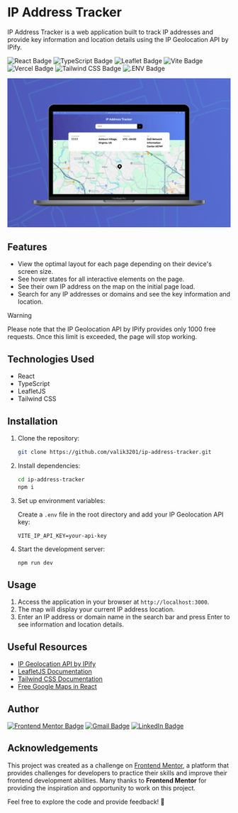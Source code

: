# IP Address Tracker

IP Address Tracker is a web application built to track IP addresses and provide key information and location details using the IP Geolocation API by IPify.

![React Badge](https://img.shields.io/badge/React-61DAFB?logo=react&logoColor=000&style=flat)
![TypeScript Badge](https://img.shields.io/badge/TypeScript-3178C6?logo=typescript&logoColor=fff&style=flat)
![Leaflet Badge](https://img.shields.io/badge/Leaflet-199900?logo=leaflet&logoColor=fff&style=flat)
![Vite Badge](https://img.shields.io/badge/Vite-646CFF?logo=vite&logoColor=fff&style=flat)
![Vercel Badge](https://img.shields.io/badge/Vercel-000?logo=vercel&logoColor=fff&style=flat)
![Tailwind CSS Badge](https://img.shields.io/badge/Tailwind%20CSS-06B6D4?logo=tailwindcss&logoColor=fff&style=flat)
![.ENV Badge](https://img.shields.io/badge/.ENV-ECD53F?logo=dotenv&logoColor=000&style=flat)

[![screenshot](https://github.com/Valik3201/ip-address-tracker/blob/main/asssets/screenshot.png)](https://github.com/Valik3201/ip-address-tracker/blob/main/asssets/screenshot.png)

## Features

- View the optimal layout for each page depending on their device's screen size.
- See hover states for all interactive elements on the page.
- See their own IP address on the map on the initial page load.
- Search for any IP addresses or domains and see the key information and location.

> [!WARNING]  
> Please note that the IP Geolocation API by IPify provides only 1000 free requests. Once this limit is exceeded, the page will stop working.

## Technologies Used

- React
- TypeScript
- LeafletJS
- Tailwind CSS

## Installation

1. Clone the repository:

   ```bash
   git clone https://github.com/valik3201/ip-address-tracker.git
   ```

2. Install dependencies:

   ```bash
   cd ip-address-tracker
   npm i
   ```

3. Set up environment variables:

   Create a `.env` file in the root directory and add your IP Geolocation API key:

   ```
   VITE_IP_API_KEY=your-api-key
   ```

4. Start the development server:

   ```bash
   npm run dev
   ```

## Usage

1. Access the application in your browser at `http://localhost:3000`.
2. The map will display your current IP address location.
3. Enter an IP address or domain name in the search bar and press Enter to see information and location details.

## Useful Resources

- [IP Geolocation API by IPify](https://geo.ipify.org/)
- [LeafletJS Documentation](https://leafletjs.com/)
- [Tailwind CSS Documentation](https://tailwindcss.com/)
- [Free Google Maps in React](https://medium.com/@mayardeeb/free-google-maps-in-react-a425ee269359)

## Author

[![Frontend Mentor Badge](https://img.shields.io/badge/Frontend%20Mentor-3F54A3?logo=frontendmentor&logoColor=fff&style=flat)](https://www.frontendmentor.io/profile/Valik3201)
[![Gmail Badge](https://img.shields.io/badge/Gmail-EA4335?logo=gmail&logoColor=fff&style=flat)](mailto:valik3201@gmail.com)
[![LinkedIn Badge](https://img.shields.io/badge/LinkedIn-0A66C2?logo=linkedin&logoColor=fff&style=flat)](https://www.linkedin.com/in/valentynchernetskyi/)

## Acknowledgements

This project was created as a challenge on [Frontend Mentor](https://www.frontendmentor.io), a platform that provides challenges for developers to practice their skills and improve their frontend development abilities. Many thanks to **Frontend Mentor** for providing the inspiration and opportunity to work on this project.

Feel free to explore the code and provide feedback! 🚀
